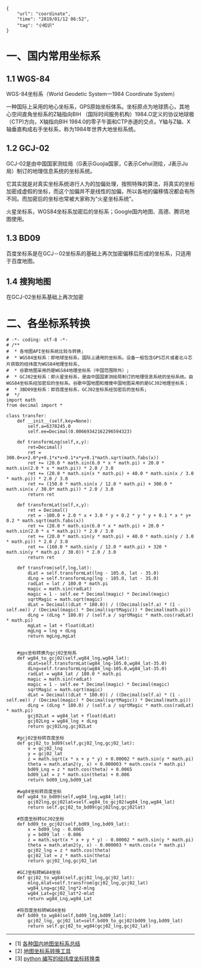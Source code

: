 ```
{
    "url": "coordinate",
    "time": "2019/01/12 06:52",
    "tag": "小知识"
}
```

# 一、国内常用坐标系

## 1.1 WGS-84

WGS-84坐标系（World Geodetic System一1984 Coordinate System）

一种国际上采用的地心坐标系，GPS原始坐标体系。坐标原点为地球质心，其地心空间直角坐标系的Z轴指向BIH （国际时间服务机构）1984.O定义的协议地球极（CTP)方向，X轴指向BIH 1984.0的零子午面和CTP赤道的交点，Y轴与Z轴、X轴垂直构成右手坐标系，称为1984年世界大地坐标系统。


## 1.2 GCJ-02

GCJ-02是由中国国家测绘局（G表示Guojia国家，C表示Cehui测绘，J表示Ju局）制订的地理信息系统的坐标系统。

它其实就是对真实坐标系统进行人为的加偏处理，按照特殊的算法，将真实的坐标加密成虚假的坐标，而这个加偏并不是线性的加偏，所以各地的偏移情况都会有所不同。而加密后的坐标也常被大家称为“火星坐标系统”。

火星坐标系，WGS84坐标系加密后的坐标系；Google国内地图、高德、腾讯地图使用。

## 1.3 BD09

百度坐标系是在GCJ－02坐标系的基础上再次加密偏移后形成的坐标系，只适用于百度地图。

## 1.4 搜狗地图

在GCJ-02坐标系基础上再次加密

# 二、各坐标系转换

```
# -*- coding: utf-8 -*-
# /**
#  * 各地图API坐标系统比较与转换;
#  * WGS84坐标系：即地球坐标系，国际上通用的坐标系。设备一般包含GPS芯片或者北斗芯片获取的经纬度为WGS84地理坐标系,
#  * 谷歌地图采用的是WGS84地理坐标系（中国范围除外）;
#  * GCJ02坐标系：即火星坐标系，是由中国国家测绘局制订的地理信息系统的坐标系统。由WGS84坐标系经加密后的坐标系。谷歌中国地图和搜搜中国地图采用的是GCJ02地理坐标系； 
#  * 3BD09坐标系：即百度坐标系，GCJ02坐标系经加密后的坐标系;
#  */
import math
from decimal import *

class transfer:
    def __init__(self,key=None):
        self.a=6378245.0
        self.ee=Decimal(0.00669342162296594323)

    def transformLng(self,x,y):
        ret=Decimal()
        ret = 300.0+x+2.0*y+0.1*x*x+0.1*x*y+0.1*math.sqrt(math.fabs(x))
        ret += (20.0 * math.sin(6.0 * x * math.pi) + 20.0 * math.sin(2.0 * x * math.pi)) * 2.0 / 3.0
        ret += (20.0 * math.sin(x * math.pi) + 40.0 * math.sin(x / 3.0 * math.pi)) * 2.0 / 3.0
        ret += (150.0 * math.sin(x / 12.0 * math.pi) + 300.0 * math.sin(x / 30.0* math.pi)) * 2.0 / 3.0
        return ret

    def transformLat(self,x,y):
        ret = Decimal()
        ret = -100.0 + 2.0 * x + 3.0 * y + 0.2 * y * y + 0.1 * x * y+ 0.2 * math.sqrt(math.fabs(x))
        ret += (20.0 * math.sin(6.0 * x * math.pi) + 20.0 * math.sin(2.0 * x * math.pi)) * 2.0 / 3.0
        ret += (20.0 * math.sin(y * math.pi) + 40.0 * math.sin(y / 3.0 * math.pi)) * 2.0 / 3.0
        ret += (160.0 * math.sin(y / 12.0 * math.pi) + 320 * math.sin(y * math.pi / 30.0)) * 2.0 / 3.0
        return ret

    def transfrom(self,lng,lat):
        dLat = self.transformLat(lng - 105.0, lat - 35.0)
        dLng = self.transformLng(lng - 105.0, lat - 35.0)
        radLat = lat / 180.0 * math.pi
        magic = math.sin(radLat)
        magic = 1 - self.ee * Decimal(magic) * Decimal(magic)
        sqrtMagic = math.sqrt(magic)
        dLat = Decimal((dLat * 180.0)) / ((Decimal(self.a) * (1 - self.ee)) / (Decimal(magic) * Decimal(sqrtMagic)) * Decimal(math.pi))
        dLng = (dLng * 180.0) / (self.a / sqrtMagic * math.cos(radLat) * math.pi)
        mgLat = lat + float(dLat)
        mgLng = lng + dLng
        return mgLng,mgLat


    #gps坐标转换为gcj02坐标系
    def wg84_to_gcj02(self,wg84_lng,wg84_lat):
        dLat=self.transformLat(wg84_lng-105.0,wg84_lat-35.0)
        dLng=self.transformLng(wg84_lng-105.0,wg84_lat-35.0)
        radLat = wg84_lat / 180.0 * math.pi
        magic = math.sin(radLat)
        magic = 1 - self.ee * Decimal(magic) * Decimal(magic)
        sqrtMagic = math.sqrt(magic)
        dLat = Decimal((dLat * 180.0)) / ((Decimal(self.a) * (1 - self.ee)) / (Decimal(magic) * Decimal(sqrtMagic)) * Decimal(math.pi))
        dLng = (dLng * 180.0) / (self.a / sqrtMagic * math.cos(radLat) * math.pi)
        gcj02Lat = wg84_lat + float(dLat)
        gcj02Lng = wg84_lng + dLng
        return gcj02Lng,gcj02Lat

    #gcj02坐标转百度坐标
    def gcj02_to_bd09(self,gcj02_lng,gcj02_lat):
        x = gcj02_lng
        y = gcj02_lat
        z = math.sqrt(x * x + y * y) + 0.00002 * math.sin(y * math.pi)
        theta = math.atan2(y, x) + 0.000003 * math.cos(x * math.pi)
        bd09_Lng = z * math.cos(theta) + 0.0065
        bd09_Lat = z * math.sin(theta) + 0.006
        return bd09_Lng,bd09_Lat

    #wg84坐标转百度坐标
    def wg84_to_bd09(self,wg84_lng,wg84_lat):
        gcj02lng,gcj02lat=self.wg84_to_gcj02(wg84_lng,wg84_lat)
        return self.gcj02_to_bd09(gcj02lng,gcj02lat)

    #百度坐标转GCJ02坐标
    def bd09_to_gcj02(self,bd09_lng,bd09_lat):
        x = bd09_lng - 0.0065
        y = bd09_lat - 0.006
        z = math.sqrt(x * x + y * y) - 0.00002 * math.sin(y * math.pi)
        theta = math.atan2(y, x) - 0.000003 * math.cos(x * math.pi)
        gcj02_lng = z * math.cos(theta)
        gcj02_lat = z * math.sin(theta)
        return gcj02_lng,gcj02_lat

    #GCJ坐标转WG84坐标
    def gcj02_to_wg84(self,gcj02_lng,gcj02_lat):
        mlng,mlat=self.transfrom(gcj02_lng,gcj02_lat)
        wg84_Lng=gcj02_lng*2-mlng
        wg84_Lat=gcj02_lat*2-mlat
        return wg84_Lng,wg84_Lat

    #将百度坐标转WG84坐标
    def bd09_to_wg84(self,bd09_lng,bd09_lat):
        gcj02_lng, gcj02_lat=self.bd09_to_gcj02(bd09_lng,bd09_lat)
        return self.gcj02_to_wg84(gcj02_lng,gcj02_lat)

```

---

- [1] [各种国内地图坐标系总结](https://blog.csdn.net/m0_37738114/article/details/80452485)
- [2] [地图坐标系转换工具](https://tool.lu/coordinate/)
- [3] [python 编写的经纬度坐标转换类](https://www.cnblogs.com/mangojun/p/10819002.html)